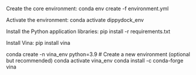 Create the core environment:
conda env create -f environment.yml

Activate the environment:
conda activate dippydock_env

Install the Python application libraries:
pip install -r requirements.txt

Install Vina:
pip install vina


conda create -n vina_env python=3.9  # Create a new environment (optional but recommended)
conda activate vina_env
conda install -c conda-forge vina